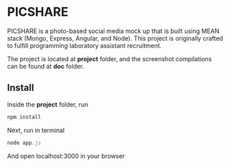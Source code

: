 # PICSHARE

PICSHARE is a photo-based social media mock up that is built using MEAN stack (Mongo, Express, Angular, and Node). This project is originally crafted to fulfill programming laboratory assistant recruitment.

The project is located at **project** folder, and the screenshot compilations can be found at **doc** folder.

## Install
Inside the **project** folder, run
```javascript
npm install
```
Next, run in terminal
```javascript
node app.js
```
And open localhost:3000 in your browser
